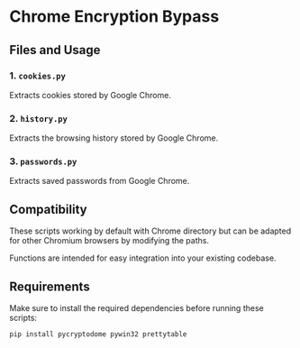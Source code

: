 # Chrome Encryption Bypass

## Files and Usage

### 1. `cookies.py`

Extracts cookies stored by Google Chrome.

### 2. `history.py`

Extracts the browsing history stored by Google Chrome.

### 3. `passwords.py`

Extracts saved passwords from Google Chrome.

## Compatibility

These scripts working by default with Chrome directory but can be adapted for other Chromium browsers by modifying the paths.

Functions are intended for easy integration into your existing codebase.

## Requirements

Make sure to install the required dependencies before running these scripts:

```
pip install pycryptodome pywin32 prettytable
```
